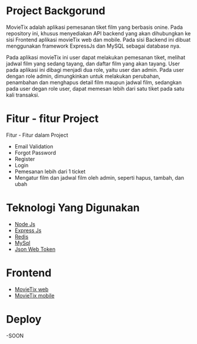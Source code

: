 # Project Backgorund

MovieTix adalah aplikasi pemesanan tiket film yang berbasis onine. Pada repository ini, khusus menyediakan API backend yang akan dihubungkan ke sisi Frontend aplikasi movieTix web dan mobile.
Pada sisi Backend ini dibuat menggunakan framework ExpressJs dan MySQL sebagai database nya.

Pada aplikasi movieTix ini user dapat melakukan pemesanan tiket, melihat jadwal film yang sedang tayang, dan daftar film yang akan tayang.
User pada aplikasi ini dibagi menjadi dua role, yaitu user dan admin. Pada user dengan role admin, dimungkinkan untuk melakukan perubahan, penambahan dan menghapus detail film maupun
jadwal film, sedangkan pada user degan role user, dapat memesan lebih dari satu tiket pada satu kali transaksi.



# Fitur - fitur Project

Fitur - Fitur dalam Project

- Email Validation
- Forgot Password
- Register
- Login
- Pemesanan lebih dari 1 ticket
- Mengatur film dan jadwal film oleh admin, seperti hapus, tambah, dan ubah

# Teknologi Yang Digunakan

- [Node Js](https://nodejs.org/en/docs/)
- [Express Js](https://developer.mozilla.org/en-US/docs/Learn/Server-side/Express_Nodejs/Introduction)
- [Redis](https://redis.io/documentation)
- [MySql](https://dev.mysql.com/doc/)
- [Json Web Token](https://www.npmjs.com/package/jsonwebtoken)



# Frontend 

- [MovieTix web](https://github.com/LepakBoy/movietix-integration)
- [MovieTix mobile](https://github.com/LepakBoy/movietix_mobile)


# Deploy

-SOON
